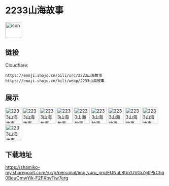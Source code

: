 # 2233山海故事
<img src="https://emoji.shojo.cn/bili/src/2233山海故事/icon.png" width="50" height="50" alt="icon">

## 链接
Cloudflare:
```
https://emoji.shojo.cn/bili/src/2233山海故事
https://emoji.shojo.cn/bili/webp/2233山海故事
```
## 展示
<img src="https://emoji.shojo.cn/bili/src/2233山海故事/2233山海故事-飞天.png" width="50" height="50" alt="2233山海故事-飞天">
<img src="https://emoji.shojo.cn/bili/src/2233山海故事/2233山海故事-弹琴.png" width="50" height="50" alt="2233山海故事-弹琴">
<img src="https://emoji.shojo.cn/bili/src/2233山海故事/2233山海故事-告辞.png" width="50" height="50" alt="2233山海故事-告辞">
<img src="https://emoji.shojo.cn/bili/src/2233山海故事/2233山海故事-爱心发射.png" width="50" height="50" alt="2233山海故事-爱心发射">
<img src="https://emoji.shojo.cn/bili/src/2233山海故事/2233山海故事-思考中.png" width="50" height="50" alt="2233山海故事-思考中">
<img src="https://emoji.shojo.cn/bili/src/2233山海故事/2233山海故事-端庄.png" width="50" height="50" alt="2233山海故事-端庄">
<img src="https://emoji.shojo.cn/bili/src/2233山海故事/2233山海故事-奔月.png" width="50" height="50" alt="2233山海故事-奔月">
<img src="https://emoji.shojo.cn/bili/src/2233山海故事/2233山海故事-勿扰.png" width="50" height="50" alt="2233山海故事-勿扰">
<img src="https://emoji.shojo.cn/bili/src/2233山海故事/2233山海故事-一起跳舞.png" width="50" height="50" alt="2233山海故事-一起跳舞">
<img src="https://emoji.shojo.cn/bili/src/2233山海故事/2233山海故事-好温暖.png" width="50" height="50" alt="2233山海故事-好温暖">

## 下载地址

https://shamiko-my.sharepoint.com/:u:/g/personal/img_yuru_pro/EUNaL8tbZUVGrZgtlPkChq0BeuOmwYik-F2FXbvTiw7erg